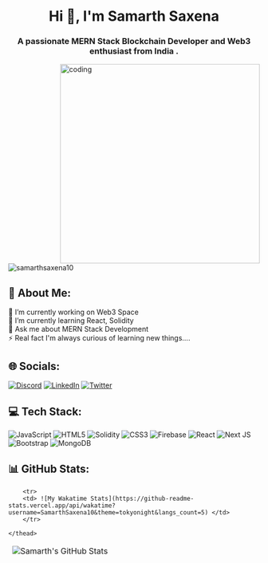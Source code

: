<h1 align="center">Hi <g-emoji class="g-emoji" alias="wave" fallback-src="https://github.githubassets.com/images/icons/emoji/unicode/1f44b.png">👋</g-emoji>,  I'm Samarth Saxena</h1>
<h3 align="center">A passionate MERN Stack Blockchain Developer and Web3 enthusiast from India .</h3>

<img align = "right" alt = coding man width = "400px" src="https://media2.giphy.com/media/qgQUggAC3Pfv687qPC/giphy.gif?cid=ecf05e47f0af47edseaysj8x2nmu22sd7cp99nuoa73be9g7&rid=giphy.gif&ct=g">

<p align="left"> <img src="https://komarev.com/ghpvc/?username=samarthsaxena10&label=Profile%20views&color=0e75b6&style=flat" alt="samarthsaxena10" /> </p>

## 💫 About Me:
🔭 I’m currently working on Web3 Space<br>🌱 I’m currently learning React, Solidity<br>💬 Ask me about MERN Stack Development<br>⚡ Real fact I'm always curious of learning new things....


## 🌐 Socials:
[![Discord](https://img.shields.io/badge/Discord-%237289DA.svg?logo=discord&logoColor=white)](htttps://discord.gg/Samarth#0225) [![LinkedIn](https://img.shields.io/badge/LinkedIn-%230077B5.svg?logo=linkedin&logoColor=white)](https://linkedin.com/in/samarth-saxena-169430178) [![Twitter](https://img.shields.io/badge/Twitter-%231DA1F2.svg?logo=Twitter&logoColor=white)](https://twitter.com/Samarth22524928) 

## 💻 Tech Stack:
![JavaScript](https://img.shields.io/badge/javascript-%23323330.svg?style=for-the-badge&logo=javascript&logoColor=%23F7DF1E) ![HTML5](https://img.shields.io/badge/html5-%23E34F26.svg?style=for-the-badge&logo=html5&logoColor=white) ![Solidity](https://img.shields.io/badge/Solidity-%23363636.svg?style=for-the-badge&logo=solidity&logoColor=white) ![CSS3](https://img.shields.io/badge/css3-%231572B6.svg?style=for-the-badge&logo=css3&logoColor=white) ![Firebase](https://img.shields.io/badge/firebase-%23039BE5.svg?style=for-the-badge&logo=firebase) ![React](https://img.shields.io/badge/react-%2320232a.svg?style=for-the-badge&logo=react&logoColor=%2361DAFB) ![Next JS](https://img.shields.io/badge/Next-black?style=for-the-badge&logo=next.js&logoColor=white) ![Bootstrap](https://img.shields.io/badge/bootstrap-%23563D7C.svg?style=for-the-badge&logo=bootstrap&logoColor=white) ![MongoDB](https://img.shields.io/badge/MongoDB-%234ea94b.svg?style=for-the-badge&logo=mongodb&logoColor=white)

## 📊 GitHub Stats:

<table align="center" border="0" cellpadding="0" cellspacing="0">
    <thead>
        <tr>
            <td><img src="https://streak-stats.demolab.com/?user=SamarthSaxena10&theme=tokyonight" alt="Samarth's GitHub Stats" /></td>
        </tr>
        
        <tr>
        <td> ![My Wakatime Stats](https://github-readme-stats.vercel.app/api/wakatime?username=SamarthSaxena10&theme=tokyonight&langs_count=5) </td>
        </tr>
          
    </thead>
</table>
